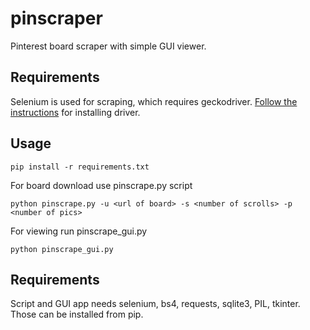 # pinscraper
Pinterest board scraper with simple GUI viewer.

## Requirements
Selenium is used for scraping, which requires geckodriver. [Follow the instructions](https://selenium-python.readthedocs.io/installation.html#drivers) for installing driver.

## Usage
```
pip install -r requirements.txt
```
For board download use pinscrape.py script
```
python pinscrape.py -u <url of board> -s <number of scrolls> -p <number of pics>
```
For viewing run pinscrape_gui.py
```
python pinscrape_gui.py
```

## Requirements
Script and GUI app needs selenium, bs4, requests, sqlite3, PIL, tkinter. Those can be installed from pip.




